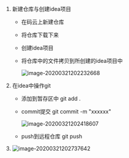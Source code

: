 1. 新建仓库与创建idea项目

   * 在码云上新建仓库

   * 将仓库下载下来

   * 创建idea项目

   * 将仓库中的文件拷贝到所创建的idea项目中

     ![image-20200321202232668](C:\Users\86159\AppData\Roaming\Typora\typora-user-images\image-20200321202232668.png)

2. 在idea中操作git

   * 添加到暂存区中 git add .

   * commit提交 git commit -m "xxxxxx"

     ![image-20200321202418607](C:\Users\86159\AppData\Roaming\Typora\typora-user-images\image-20200321202418607.png)

   * push到远程仓库 git push

3. ![image-20200321202737642](C:\Users\86159\AppData\Roaming\Typora\typora-user-images\image-20200321202737642.png)

   

   

   